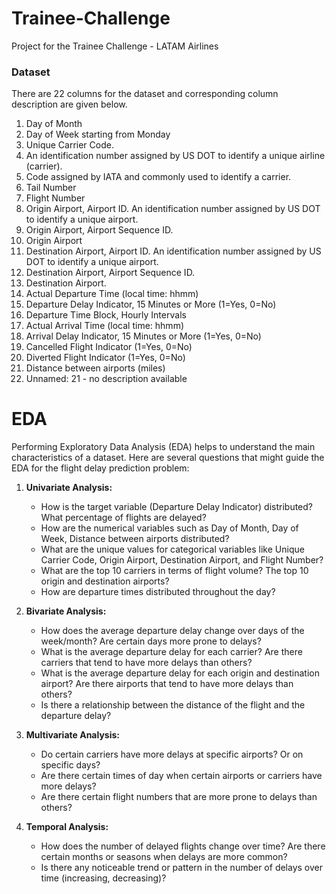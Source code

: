 # Trainee-Challenge
Project for the Trainee Challenge - LATAM Airlines

### Dataset
There are 22 columns for the dataset and corresponding column description are given below.  
    
1. Day of Month
2. Day of Week starting from Monday
3. Unique Carrier Code. 
4. An identification number assigned by US DOT to identify a unique airline (carrier). 
5. Code assigned by IATA and commonly used to identify a carrier. 
6. Tail Number
7. Flight Number
8. Origin Airport, Airport ID. An identification number assigned by US DOT to identify a unique airport.
9. Origin Airport, Airport Sequence ID. 
10. Origin Airport
11. Destination Airport, Airport ID. An identification number assigned by US DOT to identify a unique airport.
12. Destination Airport, Airport Sequence ID. 
13. Destination Airport.
14. Actual Departure Time (local time: hhmm)
15. Departure Delay Indicator, 15 Minutes or More (1=Yes, 0=No)
16. Departure Time Block, Hourly Intervals
17. Actual Arrival Time (local time: hhmm)
18. Arrival Delay Indicator, 15 Minutes or More (1=Yes, 0=No)
19. Cancelled Flight Indicator (1=Yes, 0=No)
20. Diverted Flight Indicator (1=Yes, 0=No)
21. Distance between airports (miles)  
22. Unnamed: 21 - no description available  


# EDA
Performing Exploratory Data Analysis (EDA) helps to understand the main characteristics of a dataset. Here are several questions that might guide the EDA for the flight delay prediction problem:

1. **Univariate Analysis:**

   - How is the target variable (Departure Delay Indicator) distributed? What percentage of flights are delayed?
   - How are the numerical variables such as Day of Month, Day of Week, Distance between airports distributed?
   - What are the unique values for categorical variables like Unique Carrier Code, Origin Airport, Destination Airport, and Flight Number?
   - What are the top 10 carriers in terms of flight volume? The top 10 origin and destination airports?
   - How are departure times distributed throughout the day?

2. **Bivariate Analysis:**

   - How does the average departure delay change over days of the week/month? Are certain days more prone to delays?
   - What is the average departure delay for each carrier? Are there carriers that tend to have more delays than others?
   - What is the average departure delay for each origin and destination airport? Are there airports that tend to have more delays than others?
   - Is there a relationship between the distance of the flight and the departure delay?

3. **Multivariate Analysis:**

   - Do certain carriers have more delays at specific airports? Or on specific days?
   - Are there certain times of day when certain airports or carriers have more delays?
   - Are there certain flight numbers that are more prone to delays than others?

4. **Temporal Analysis:**

   - How does the number of delayed flights change over time? Are there certain months or seasons when delays are more common?
   - Is there any noticeable trend or pattern in the number of delays over time (increasing, decreasing)?

